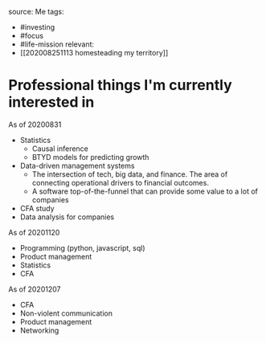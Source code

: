source: Me
tags:
- #investing 
- #focus 
- #life-mission 
relevant:
- [[202008251113 homesteading my territory]]

# Professional things I'm currently interested in

As of 20200831
- Statistics
	- Causal inference
	- BTYD models for predicting growth
- Data-driven management systems
	- The intersection of tech, big data, and finance. The area of connecting operational drivers to financial outcomes.
	- A software top-of-the-funnel that can provide some value to a lot of companies
- CFA study
- Data analysis for companies

As of 20201120
- Programming (python, javascript, sql)
- Product management
- Statistics
- CFA

As of 20201207
- CFA
- Non-violent communication
- Product management
- Networking



